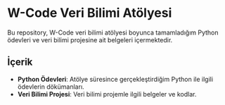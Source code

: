 # W-Code Veri Bilimi Atölyesi

Bu repository, W-Code veri bilimi atölyesi boyunca tamamladığım Python ödevleri ve veri bilimi projesine ait belgeleri içermektedir.

## İçerik

- **Python Ödevleri**: Atölye süresince gerçekleştirdiğim Python ile ilgili ödevlerin dökümanları.
- **Veri Bilimi Projesi**: Veri bilimi projemle ilgili belgeler ve kodlar.
